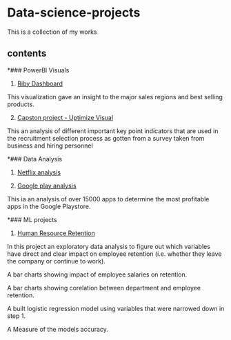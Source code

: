 # Data-science-projects
This is a collection of my works

## contents

*### PowerBI Visuals
1. [Riby Dashboard](https://github.com/Nifesimi23/Data-science-projects/blob/main/Riby%20Dashboard.pdf)

 This visualization gave an insight to the major sales regions and best selling products.

2. [Capston project - Uptimize Visual](https://github.com/Nifesimi23/Data-science-projects/blob/main/Capstone%20project%20Visuals.pdf)

This an analysis of different important key point indicators that are used in the recruitment selection process as gotten from a survey taken from business and hiring personnel



*### Data Analysis
1. [Netflix analysis](https://github.com/Nifesimi23/Data-science-projects/blob/main/Netflix%20visualization.ipynb)

2. [Google play analysis](https://github.com/Nifesimi23/Data-science-projects/blob/main/Google_Play_Store_Analysis%20.ipynb)

This ia an analysis of over 15000 apps to determine the most profitable apps in the Google Playstore.


*### ML projects
1. [Human Resource Retention](https://github.com/Nifesimi23/Data-science-projects/blob/main/Human%20Resource%20Retention.ipynb)

In this project an exploratory data analysis to figure out which variables have direct and clear impact on employee retention (i.e. whether they leave the company or continue to work).

A bar charts showing impact of employee salaries on retention.

A bar charts showing corelation between department and employee retention.

A built logistic regression model using variables that were narrowed down in step 1.

A Measure of the models accuracy.
